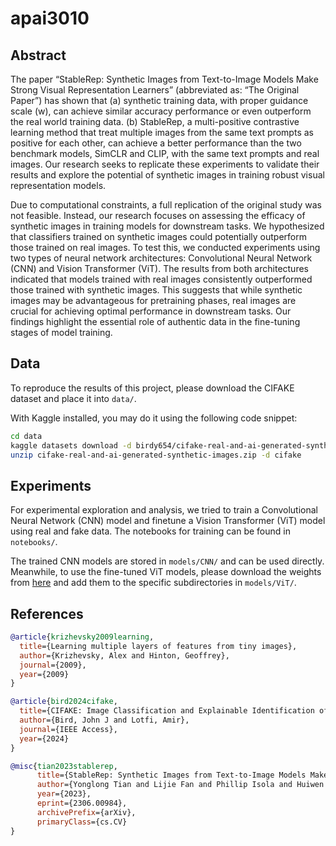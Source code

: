 # apai3010

## Abstract

The paper “StableRep: Synthetic Images from Text-to-Image Models Make Strong Visual Representation Learners” (abbreviated as: “The Original Paper”)  has shown that (a) synthetic training data, with proper guidance scale (w), can achieve similar accuracy performance or even outperform the real world training data. (b) StableRep, a multi-positive contrastive learning method that treat multiple images from the same text prompts as positive for each other, can achieve a better performance than the two benchmark models, SimCLR and CLIP, with the same text prompts and real images. Our research seeks to replicate these experiments to validate their results and explore the potential of synthetic images in training robust visual representation models.

Due to computational constraints, a full replication of the original study was not feasible. Instead, our research focuses on assessing the efficacy of synthetic images in training models for downstream tasks. We hypothesized that classifiers trained on synthetic images could potentially outperform those trained on real images. To test this, we conducted experiments using two types of neural network architectures: Convolutional Neural Network (CNN) and Vision Transformer (ViT). The results from both architectures indicated that models trained with real images consistently outperformed those trained with synthetic images. This suggests that while synthetic images may be advantageous for pretraining phases, real images are crucial for achieving optimal performance in downstream tasks. Our findings highlight the essential role of authentic data in the fine-tuning stages of model training.

## Data

To reproduce the results of this project, please download the CIFAKE dataset and place it into `data/`.

With Kaggle installed, you may do it using the following code snippet:
```bash
cd data
kaggle datasets download -d birdy654/cifake-real-and-ai-generated-synthetic-images
unzip cifake-real-and-ai-generated-synthetic-images.zip -d cifake
```

## Experiments

For experimental exploration and analysis, we tried to train a Convolutional Neural Network (CNN) model and finetune a Vision Transformer (ViT) model using real and fake data. The notebooks for training can be found in `notebooks/`.

The trained CNN models are stored in `models/CNN/` and can be used directly. Meanwhile, to use the fine-tuned ViT models, please download the weights from [here](https://connecthkuhk-my.sharepoint.com/:f:/g/personal/kathy09_connect_hku_hk/EgLiOcFGd09Onf_IzzFZR18BPsXIzub9o0LYH0rKh2of_Q?e=MVMmZc) and add them to the specific subdirectories in `models/ViT/`.

## References

```bibtex
@article{krizhevsky2009learning,
  title={Learning multiple layers of features from tiny images},
  author={Krizhevsky, Alex and Hinton, Geoffrey},
  journal={2009},
  year={2009}
}
```
```bibtex
@article{bird2024cifake,
  title={CIFAKE: Image Classification and Explainable Identification of AI-Generated Synthetic Images},
  author={Bird, John J and Lotfi, Amir},
  journal={IEEE Access},
  year={2024}
}
```
```bibtex
@misc{tian2023stablerep,
      title={StableRep: Synthetic Images from Text-to-Image Models Make Strong Visual Representation Learners}, 
      author={Yonglong Tian and Lijie Fan and Phillip Isola and Huiwen Chang and Dilip Krishnan},
      year={2023},
      eprint={2306.00984},
      archivePrefix={arXiv},
      primaryClass={cs.CV}
}
```
